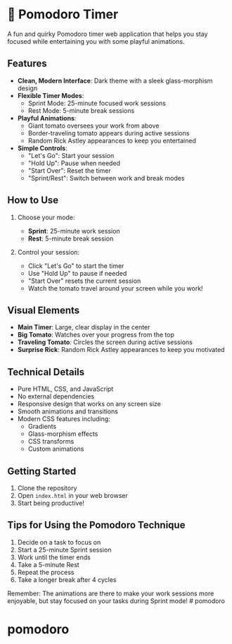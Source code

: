 # 🍅 Pomodoro Timer

A fun and quirky Pomodoro timer web application that helps you stay focused while entertaining you with some playful animations.

## Features

- **Clean, Modern Interface**: Dark theme with a sleek glass-morphism design
- **Flexible Timer Modes**:
  - Sprint Mode: 25-minute focused work sessions
  - Rest Mode: 5-minute break sessions
- **Playful Animations**:
  - Giant tomato oversees your work from above
  - Border-traveling tomato appears during active sessions
  - Random Rick Astley appearances to keep you entertained
- **Simple Controls**:
  - "Let's Go": Start your session
  - "Hold Up": Pause when needed
  - "Start Over": Reset the timer
  - "Sprint/Rest": Switch between work and break modes

## How to Use

1. Choose your mode:
   - **Sprint**: 25-minute work session
   - **Rest**: 5-minute break session

2. Control your session:
   - Click "Let's Go" to start the timer
   - Use "Hold Up" to pause if needed
   - "Start Over" resets the current session
   - Watch the tomato travel around your screen while you work!

## Visual Elements

- **Main Timer**: Large, clear display in the center
- **Big Tomato**: Watches over your progress from the top
- **Traveling Tomato**: Circles the screen during active sessions
- **Surprise Rick**: Random Rick Astley appearances to keep you motivated

## Technical Details

- Pure HTML, CSS, and JavaScript
- No external dependencies
- Responsive design that works on any screen size
- Smooth animations and transitions
- Modern CSS features including:
  - Gradients
  - Glass-morphism effects
  - CSS transforms
  - Custom animations

## Getting Started

1. Clone the repository
2. Open `index.html` in your web browser
3. Start being productive!

## Tips for Using the Pomodoro Technique

1. Decide on a task to focus on
2. Start a 25-minute Sprint session
3. Work until the timer ends
4. Take a 5-minute Rest
5. Repeat the process
6. Take a longer break after 4 cycles

Remember: The animations are there to make your work sessions more enjoyable, but stay focused on your tasks during Sprint mode! # pomodoro
# pomodoro
